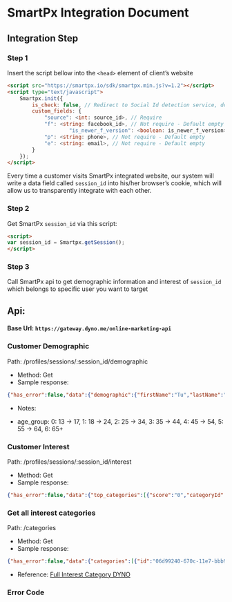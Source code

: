 # SmartPx Integration Document 

## Integration Step 
### Step 1
Insert the script bellow into the `<head>` element of client’s website
```html
<script src="https://smartpx.io/sdk/smartpx.min.js?v=1.2"></script>
<script type="text/javascript">
	Smartpx.init({
		is_check: false, // Redirect to Social Id detection service, default false
		custom_fields: {
			"source": <int: source_id>, // Require
			"f": <string: facebook_id>, // Not require - Default empty
	                "is_newer_f_version": <boolean: is_newer_f_version> // Not require - Default false
			"p": <string: phone>, // Not require - Default empty
			"e": <string: email>, // Not require - Default empty
		}
	});
</script>
```
Every time a customer visits SmartPx integrated website, our system will write a data field called ```session_id``` into his/her browser’s cookie, which will allow us to transparently integrate with each other.

### Step 2
Get SmartPx ```session_id``` via this script:
```html
<script>
var session_id = Smartpx.getSession();
</script>
```

### Step 3 
Call SmartPx api to get demographic information and interest of ```session_id``` which belongs to specific user you want to target

## Api: 
#### Base Url: ```https://gateway.dyno.me/online-marketing-api```

### Customer Demographic
Path: /profiles/sessions/:session_id/demographic
* Method: Get
* Sample response: 
```json
{"has_error":false,"data":{"demographic":{"firstName":"Tu","lastName":"Pham","genderType":1,"middleName":"Phuong","locale":"en_US","sessionId":"ycsq99fao1f1501125848939", "age_group":"2"}}}
```
* Notes:
- age_group: 0: 13 -> 17, 1: 18 -> 24, 2: 25 -> 34, 3: 35 -> 44, 4: 45 -> 54, 5: 55 -> 64, 6: 65+


### Customer Interest
Path: /profiles/sessions/:session_id/interest
* Method: Get
* Sample response: 
```json
{"has_error":false,"data":{"top_categories":[{"score":"0","categoryId":"e4f43e90-670c-11e7-bbb9-2477038c8d04"},{"score":"83","categoryId":"a6156d20-670c-11e7-bbb9-2477038c8d04"},{"score":"96","categoryId":"c4f21f40-670c-11e7-bbb9-2477038c8d04"},{"score":"63","categoryId":"a20cdd30-670c-11e7-bbb9-2477038c8d04"},{"score":"0","categoryId":"1cda0c50-670c-11e7-bbb9-2477038c8d04"},{"score":"47","categoryId":"d174f120-670c-11e7-bbb9-2477038c8d04"}]}}
```

### Get all interest categories
Path: /categories
* Method: Get
* Sample response: 
```json
{"has_error":false,"data":{"categories":[{"id":"06d99240-670c-11e7-bbb9-2477038c8d04","name":"Pets","parentId":"f895fd90-670b-11e7-bbb9-2477038c8d04","path":"f895fd90-670b-11e7-bbb9-2477038c8d04","created":1499868701,"updated":0,"deleted":0},{"id":"090c0d30-670d-11e7-bbb9-2477038c8d04","name":"Restaurant","parentId":"ec7d90d0-670c-11e7-bbb9-2477038c8d04","path":"ec7d90d0-670c-11e7-bbb9-2477038c8d04","created":1499869134,"updated":0,"deleted":0},{"id":"0aec5b60-670c-11e7-bbb9-2477038c8d04","name":"Politics & Social Issues","parentId":"f895fd90-670b-11e7-bbb9-2477038c8d04","path":"f895fd90-670b-11e7-bbb9-2477038c8d04","created":1499868707,"updated":0,"deleted":0},{"id":"11989ea0-670d-11e7-bbb9-2477038c8d04","name":"Family & Relationship","parentId":"","path":"","created":1499869148,"updated":0,"deleted":0},{"id":"158b2b00-670c-11e7-bbb9-2477038c8d04","name":"Do it yourself (DIY)","parentId":"f895fd90-670b-11e7-bbb9-2477038c8d04","path":"f895fd90-670b-11e7-bbb9-2477038c8d04","created":1499868725,"updated":0,"deleted":0},{"id":"1cda0c50-670c-11e7-bbb9-2477038c8d04","name":"Travel","parentId":"f895fd90-670b-11e7-bbb9-2477038c8d04","path":"f895fd90-670b-11e7-bbb9-2477038c8d04","created":1499868737,"updated":0,"deleted":0}]}}
```
* Reference: [Full Interest Category DYNO](https://github.com/dyno-marketing/wifi-marketing-document/raw/master/Full%20Interest%20Category%20DYNO.pdf)

### Error Code
